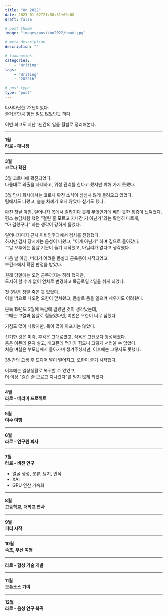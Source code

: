 ```yaml
---
title: "On 2022"
date: 2023-01-02T21:58:31+09:00
draft: false

# post thumb
image: "images/post/on2022/head.jpg"

# meta description
description: ""

# taxonomies
categories:
    - "Writing"
tags:
    - "Writing"
    - "2022th"

# post type
type: "post"
---
```


다사다난한 22년이었다. \
즐거운만큼 힘든 일도 많았던듯 하다.

이번 회고도 지난 1년간의 일을 월별로 정리해본다.

---

**1월** \
**라로 - 매니징**

---

**3월** \
**코로나 확진**

3월 코로나에 확진되었다. \
나름대로 외출을 자제하고, 위생 관리를 한다고 했지만 피해 가지 못했다.

3월 당시 회사에서는 코로나 확진 소식이 심심치 않게 들려오고 있었다. \
팀에서도 나왔고, 슬슬 차례가 오지 않았나 싶기도 헀다.

확진 첫날 아침, 일어나자 목에서 갈라지다 못해 무엇인가에 베인 듯한 통증이 느껴졌다. \
평소 농담처럼 했던 "걸린 줄 모르고 지나간 거 아닌가"와는 확연히 다르게, \
"아 걸렸구나" 하는 생각이 강하게 들었다.

일어나자마자 근처 이비인후과에서 검사를 진행했다. \
하지만 검사 당시에는 음성이 나왔고, "이게 아닌가" 하며 집으로 돌아갔다. \
그날 오후에는 몸살 기운이 돌기 시작했고, 아닐리가 없다고 생각했다.

다음 날 아침, 버티기 어려운 몸살과 근육통이 시작되었고, \
보건소에서 확진 판정을 받았다.

원래 당일에는 오전 근무까지는 하려 했지만, \
도저히 할 수가 없어 연차로 변경하고 목금토일 4일을 쉬게 되었다.

첫 3일은 정말 죽은 듯 있었다. \
이불 밖으로 나오면 오한이 덮쳐왔고, 몸살로 몸을 일으켜 세우기도 어려웠다.

문득 19년도 2월에 독감에 걸렸던 것이 생각났는데, \
그때는 고열과 몸살로 힘들었다면, 이번은 오한이 너무 심했다.

기침도 많이 나왔지만, 목이 많이 아프지는 않았다.

신기한 것은 미각, 후각은 그대로였고, 식욕은 그전보다 왕성해졌다. \
몸은 아픈데 혼자 살고, 배고픈데 먹기가 힘드니 그렇게 서러울 수 없었다. \
처음 며칠은 부모님께서 돌아가며 챙겨주셨지만, 이후에는 그렇지도 못했다.

3일간의 고생 후 드디어 열이 떨어지고, 오한이 줄기 시작했다.

이후에는 일상생활로 복귀할 수 있었고, \
더 이상 "걸린 줄 모르고 지나갔다"를 믿지 않게 되었다.

---

**4월** \
**라로 - 베리미 프로젝트**

---

**5월** \
**여수 여행**

---

**6월** \
**라로 - 연구원 퇴사**

---

**7월** \
**라로 - 비전 연구**

- 얼굴 생성, 분류, 탐지, 인식
- XAI
- GPU 연산 가속화

---

**8월** \
**고등학교, 대학교 연사**

---

**9월** \
**피티 시작**

---

**10월** \
**속초, 부산 여행**

---

**라로 - 합성 기술 개발**

---

**11월** \
**오픈소스 기여**

---

**12월** \
**라로 - 음성 연구 복귀**
